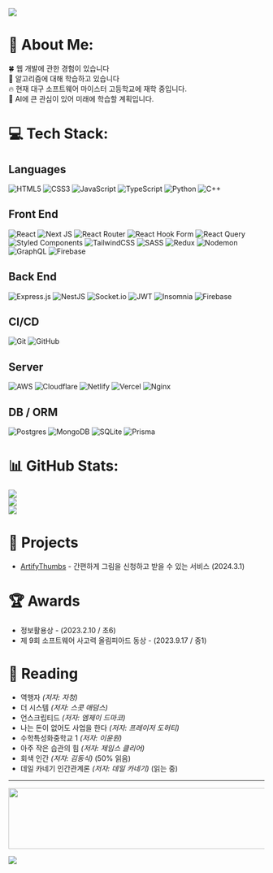 ![](https://capsule-render.vercel.app/api?type=waving&height=300&color=0:6252e4,100:71bd94&text=Gorani&section=header&reversal=false&textBg=false&fontAlign=50&fontColor=fff)
# 💫 About Me:

🍀 웹 개발에 관한 경험이 있습니다<br>🌱 알고리즘에 대해 학습하고 있습니다<br>🔥 현재 대구 소프트웨어 마이스터 고등학교에 재학 중입니다. <br>🔭 AI에 큰 관심이 있어 미래에 학습할 계획입니다.

# 💻 Tech Stack:
## Languages

![HTML5](https://img.shields.io/badge/html5-%23E34F26.svg?style=flat&logo=html5&logoColor=white) ![CSS3](https://img.shields.io/badge/css3-%231572B6.svg?style=flat&logo=css3&logoColor=white) ![JavaScript](https://img.shields.io/badge/javascript-%23323330.svg?style=flat&logo=javascript&logoColor=%23F7DF1E) ![TypeScript](https://img.shields.io/badge/typescript-%23007ACC.svg?style=flat&logo=typescript&logoColor=white) ![Python](https://img.shields.io/badge/python-3670A0?style=flat&logo=python&logoColor=ffdd54) ![C++](https://img.shields.io/badge/c++-%2300599C.svg?style=flat&logo=c%2B%2B&logoColor=white) 
## Front End

![React](https://img.shields.io/badge/react-%2320232a.svg?style=flat&logo=react&logoColor=%2361DAFB) ![Next JS](https://img.shields.io/badge/Next-black?style=flat&logo=next.js&logoColor=white) ![React Router](https://img.shields.io/badge/React_Router-CA4245?style=flat&logo=react-router&logoColor=white) ![React Hook Form](https://img.shields.io/badge/React%20Hook%20Form-%23EC5990.svg?style=flat&logo=reacthookform&logoColor=white) ![React Query](https://img.shields.io/badge/-React%20Query-FF4154?style=flat&logo=react%20query&logoColor=white) ![Styled Components](https://img.shields.io/badge/styled--components-DB7093?style=flat&logo=styled-components&logoColor=white) ![TailwindCSS](https://img.shields.io/badge/tailwindcss-%2338B2AC.svg?style=flat&logo=tailwind-css&logoColor=white) ![SASS](https://img.shields.io/badge/SASS-hotpink.svg?style=flat&logo=SASS&logoColor=white) ![Redux](https://img.shields.io/badge/redux-%23593d88.svg?style=flat&logo=redux&logoColor=white) ![Nodemon](https://img.shields.io/badge/NODEMON-%23323330.svg?style=flat&logo=nodemon&logoColor=%BBDEAD) ![GraphQL](https://img.shields.io/badge/-GraphQL-E10098?style=flat&logo=graphql&logoColor=white) ![Firebase](https://img.shields.io/badge/firebase-%23039BE5.svg?style=flat&logo=firebase)
## Back End

![Express.js](https://img.shields.io/badge/express.js-%23404d59.svg?style=flat&logo=express&logoColor=%2361DAFB) ![NestJS](https://img.shields.io/badge/nestjs-%23E0234E.svg?style=flat&logo=nestjs&logoColor=white) ![Socket.io](https://img.shields.io/badge/Socket.io-black?style=flat&logo=socket.io&badgeColor=010101) ![JWT](https://img.shields.io/badge/JWT-black?style=flat&logo=JSON%20web%20tokens) ![Insomnia](https://img.shields.io/badge/Insomnia-black?style=flat&logo=insomnia&logoColor=5849BE) ![Firebase](https://img.shields.io/badge/firebase-a08021?style=flat&logo=firebase&logoColor=ffcd34)
## CI/CD

![Git](https://img.shields.io/badge/git-%23F05033.svg?style=flat&logo=git&logoColor=white) ![GitHub](https://img.shields.io/badge/github-%23121011.svg?style=flat&logo=github&logoColor=white)
## Server

 ![AWS](https://img.shields.io/badge/AWS-%23FF9900.svg?style=flat&logo=amazon-aws&logoColor=white) ![Cloudflare](https://img.shields.io/badge/Cloudflare-F38020?style=flat&logo=Cloudflare&logoColor=white)  ![Netlify](https://img.shields.io/badge/netlify-%23000000.svg?style=flat&logo=netlify&logoColor=#00C7B7) ![Vercel](https://img.shields.io/badge/vercel-%23000000.svg?style=flat&logo=vercel&logoColor=white) ![Nginx](https://img.shields.io/badge/nginx-%23009639.svg?style=flat&logo=nginx&logoColor=white)
## DB / ORM

 ![Postgres](https://img.shields.io/badge/postgres-%23316192.svg?style=flat&logo=postgresql&logoColor=white) ![MongoDB](https://img.shields.io/badge/MongoDB-%234ea94b.svg?style=flat&logo=mongodb&logoColor=white) ![SQLite](https://img.shields.io/badge/sqlite-%2307405e.svg?style=flat&logo=sqlite&logoColor=white) ![Prisma](https://img.shields.io/badge/Prisma-3982CE?style=flat&logo=Prisma&logoColor=white) 
 
# 📊 GitHub Stats:

![](https://github-readme-stats.vercel.app/api?username=daehyeong2&theme=algolia&hide_border=true&include_all_commits=false&count_private=false)<br/>
![](https://github-readme-streak-stats.herokuapp.com/?user=daehyeong2&theme=algolia&hide_border=true)<br/>
![](https://github-readme-stats.vercel.app/api/top-langs/?username=daehyeong2&theme=algolia&hide_border=true&include_all_commits=false&count_private=false&layout=compact)

# 📂 Projects

- [ArtifyThumbs](https://github.com/daehyeong2/ArtifyThumbs-frontend) - 간편하게 그림을 신청하고 받을 수 있는 서비스 (2024.3.1)
# 🏆 Awards

- 정보활용상 - (2023.2.10 / 초6)
- 제 9회 소프트웨어 사고력 올림피아드 동상 - (2023.9.17 / 중1)
# 📖 Reading

- 역행자 _(저자: 자청)_
- 더 시스템 _(저자: 스콧 애덤스)_
- 언스크립티드 _(저자: 엠제이 드마코)_
- 나는 돈이 없어도 사업을 한다 _(저자: 프레이저 도허티)_
- 수학특성화중학교 1 _(저자: 이윤원)_
- 아주 작은 습관의 힘 _(저자: 제임스 클리어)_
- 회색 인간 _(저자: 김동식)_ (50% 읽음)
- 데일 카네기 인간관계론 _(저자: 데일 카네기)_ (읽는 중)

---

<a href="https://www.gitanimals.org/en_US?utm_medium=image&utm_source=daehyeong2&utm_content=line">
  <img
    src="https://render.gitanimals.org/lines/daehyeong2?pet-id=692172052134885945"
    width="600"
    height="120"
  />
</a>

![](https://komarev.com/ghpvc/?username=daehyeong2)
<!-- Proudly created with GPRM ( https://gprm.itsvg.in ) -->
